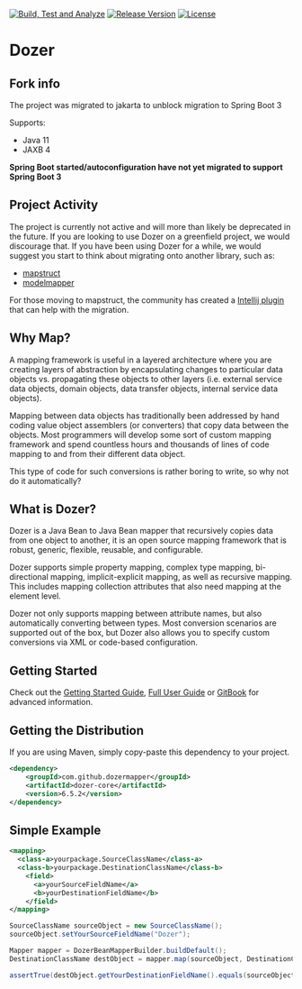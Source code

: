 [![Build, Test and Analyze](https://github.com/DozerMapper/dozer/actions/workflows/build.yml/badge.svg)](https://github.com/DozerMapper/dozer/actions/workflows/build.yml)
[![Release Version](https://img.shields.io/maven-central/v/com.github.dozermapper/dozer-core.svg?maxAge=2592000)](https://mvnrepository.com/artifact/com.github.dozermapper/dozer-core)
[![License](https://img.shields.io/hexpm/l/plug.svg?maxAge=2592000)]()

# Dozer

## Fork info 
The project was migrated to jakarta to unblock migration to Spring Boot 3

Supports:
* Java 11
* JAXB 4

**Spring Boot started/autoconfiguration have not yet migrated to support Spring Boot 3** 

## Project Activity
The project is currently not active and will more than likely be deprecated in the future. If you are looking to use Dozer
on a greenfield project, we would discourage that. If you have been using Dozer for a while, we would suggest you start to think about migrating
onto another library, such as:
- [mapstruct](https://github.com/mapstruct/mapstruct)
- [modelmapper](https://github.com/modelmapper/modelmapper)

For those moving to mapstruct, the community has created a [Intellij plugin](https://plugins.jetbrains.com/plugin/20853-dostruct) that can help with the migration.

## Why Map?
A mapping framework is useful in a layered architecture where you are creating layers of abstraction by encapsulating changes to particular data objects vs. propagating these objects to other layers (i.e. external service data objects, domain objects, data transfer objects, internal service data objects).

Mapping between data objects has traditionally been addressed by hand coding value object assemblers (or converters) that copy data between the objects. Most programmers will develop some sort of custom mapping framework and spend countless hours and thousands of lines of code mapping to and from their different data object.

This type of code for such conversions is rather boring to write, so why not do it automatically?


## What is Dozer?
Dozer is a Java Bean to Java Bean mapper that recursively copies data from one object to another, it is an open source mapping framework that is robust, generic, flexible, reusable, and configurable.

Dozer supports simple property mapping, complex type mapping, bi-directional mapping, implicit-explicit mapping, as well as recursive mapping. This includes mapping collection attributes that also need mapping at the element level.

Dozer not only supports mapping between attribute names, but also automatically converting between types. Most conversion scenarios are supported out of the box, but Dozer also allows you to specify custom conversions via XML or code-based configuration.

## Getting Started
Check out the [Getting Started Guide](https://dozermapper.github.io/gitbook/documentation/gettingstarted.html), [Full User Guide](https://dozermapper.github.io/user-guide.pdf) or [GitBook](https://dozermapper.github.io/gitbook/) for advanced information.

## Getting the Distribution
If you are using Maven, simply copy-paste this dependency to your project.

```XML
<dependency>
    <groupId>com.github.dozermapper</groupId>
    <artifactId>dozer-core</artifactId>
    <version>6.5.2</version>
</dependency>
```

## Simple Example
```XML
<mapping>
  <class-a>yourpackage.SourceClassName</class-a>
  <class-b>yourpackage.DestinationClassName</class-b>
    <field>
      <a>yourSourceFieldName</a>
      <b>yourDestinationFieldName</b>
    </field>
</mapping>
```

```Java
SourceClassName sourceObject = new SourceClassName();
sourceObject.setYourSourceFieldName("Dozer");

Mapper mapper = DozerBeanMapperBuilder.buildDefault();
DestinationClassName destObject = mapper.map(sourceObject, DestinationClassName.class);

assertTrue(destObject.getYourDestinationFieldName().equals(sourceObject.getYourSourceFieldName()));
```
